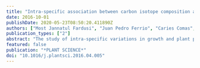 ```yaml
---
title: "Intra-specific association between carbon isotope composition and productivity in woody plants: A meta-analysis"
date: 2016-10-01
publishDate: 2020-05-23T08:50:20.411890Z
authors: ["Most Jannatul Fardusi", "Juan Pedro Ferrio", "Caries Comas", "Jordi Voltas", "Victor Resco de Dios", "Luis Serrano"]
publication_types: ["2"]
abstract: "The study of intra-specific variations in growth and plant physiological response to drought is crucial to understand the potential for plant adaptation to global change. Carbon isotope composition (delta C-13) in plant tissues offers an integrated measure of intrinsic water-use efficiency (WUEi). The intra-specific association between delta C-13 and productivity has been extensively studied in herbaceous crops, but species specific information on woody plants is still limited and has so far provided contradictory results. In this work we explored the general patterns of the relationship between delta C-13 and growth traits (height, diameter and biomass) using a meta-analysis. We compiled information from 49 articles, including 176 studies performed on 34 species from 16 genera. We found a positive global intra-specific correlation between delta C-13 and growth (Gr = 0.28, P < 0.0001), stronger for biomass than for height, and non-significant for diameter. The extent of this intra-specific association increased from Mediterranean to subtropical, temperate and boreal biomes, i.e. from water-limited to energy-limited environments. Conifers and shrubs, but not broadleaves, showed consistent positive intra-specific correlations. The meta-analysis also revealed that the relationship between delta C-13 and growth is better characterized at juvenile stages, under near-optimal and controlled conditions, and by analyzing delta C-13 in leaves rather than in wood. (C) 2016 Elsevier Ireland Ltd. All rights reserved."
featured: false
publication: "*PLANT SCIENCE*"
doi: "10.1016/j.plantsci.2016.04.005"
---
```


